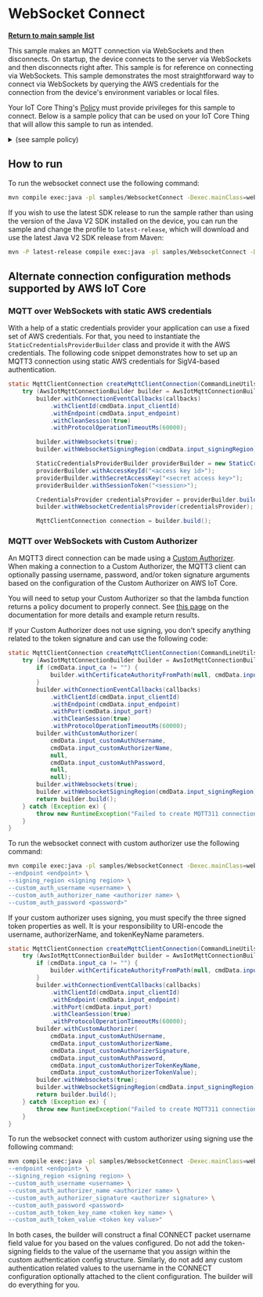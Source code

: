 # WebSocket Connect

[**Return to main sample list**](../README.md)

This sample makes an MQTT connection via WebSockets and then disconnects. On startup, the device connects to the server via WebSockets and then disconnects right after. This sample is for reference on connecting via WebSockets. This sample demonstrates the most straightforward way to connect via WebSockets by querying the AWS credentials for the connection from the device's environment variables or local files.

Your IoT Core Thing's [Policy](https://docs.aws.amazon.com/iot/latest/developerguide/iot-policies.html) must provide privileges for this sample to connect. Below is a sample policy that can be used on your IoT Core Thing that will allow this sample to run as intended.

<details>
<summary>(see sample policy)</summary>
<pre>
{
  "Version": "2012-10-17",
  "Statement": [
    {
      "Effect": "Allow",
      "Action": [
        "iot:Connect"
      ],
      "Resource": [
        "arn:aws:iot:<b>region</b>:<b>account</b>:client/test-*"
      ]
    }
  ]
}
</pre>

Replace with the following with the data from your AWS account:
* `<region>`: The AWS IoT Core region where you created your AWS IoT Core thing you wish to use with this sample. For example `us-east-1`.
* `<account>`: Your AWS IoT Core account ID. This is the set of numbers in the top right next to your AWS account name when using the AWS IoT Core website.

Note that in a real application, you may want to avoid the use of wildcards in your ClientID or use them selectively. Please follow best practices when working with AWS on production applications using the SDK. Also, for the purposes of this sample, please make sure your policy allows a client ID of `test-*` to connect or use `--client_id <client ID here>` to send the client ID your policy supports.

For this sample, using WebSockets will attempt to fetch the AWS credentials to authorize the connection from your environment variables or local files. See the [authorizing direct AWS](https://docs.aws.amazon.com/iot/latest/developerguide/authorizing-direct-aws.html) page for documentation on how to get the AWS credentials, which then you can set to the `AWS_ACCESS_KEY_ID`, `AWS_SECRET_ACCESS`, and `AWS_SESSION_TOKEN` environment variables.

</details>

## How to run

To run the websocket connect use the following command:

```sh
mvn compile exec:java -pl samples/WebsocketConnect -Dexec.mainClass=websocketconnect.WebsocketConnect -Dexec.args="--endpoint <endpoint> --signing_region <signing region>"
```

If you wish to use the latest SDK release to run the sample rather than using the version of the Java V2 SDK installed on the device, you can run the sample and change the profile to `latest-release`, which will download and use the latest Java V2 SDK release from Maven:

```sh
mvn -P latest-release compile exec:java -pl samples/WebsocketConnect -Dexec.mainClass=websocketconnect.WebsocketConnect -Dexec.args="--endpoint <endpoint> --signing_region <signing region>"
```

## Alternate connection configuration methods supported by AWS IoT Core

### MQTT over WebSockets with static AWS credentials

With a help of a static credentials provider your application can use a fixed set of AWS credentials. For that, you need
to instantiate the `StaticCredentialsProviderBuilder` class and provide it with the AWS credentials. The following code
snippet demonstrates how to set up an MQTT3 connection using static AWS credentials for SigV4-based authentication.

```java
static MqttClientConnection createMqttClientConnection(CommandLineUtils.SampleCommandLineData cmdData) {
    try (AwsIotMqttConnectionBuilder builder = AwsIotMqttConnectionBuilder.newMtlsBuilderFromPath(null, null)) {
        builder.withConnectionEventCallbacks(callbacks)
            .withClientId(cmdData.input_clientId)
            .withEndpoint(cmdData.input_endpoint)
            .withCleanSession(true)
            .withProtocolOperationTimeoutMs(60000);

        builder.withWebsockets(true);
        builder.withWebsocketSigningRegion(cmdData.input_signingRegion);

        StaticCredentialsProviderBuilder providerBuilder = new StaticCredentialsProviderBuilder();
        providerBuilder.withAccessKeyId("<access key id>");
        providerBuilder.withSecretAccessKey("<secret access key>");
        providerBuilder.withSessionToken("<session>");

        CredentialsProvider credentialsProvider = providerBuilder.build();
        builder.withWebsocketCredentialsProvider(credentialsProvider);

        MqttClientConnection connection = builder.build();
```

### MQTT over WebSockets with Custom Authorizer

An MQTT3 direct connection can be made using a [Custom Authorizer](https://docs.aws.amazon.com/iot/latest/developerguide/custom-authentication.html).
When making a connection to a Custom Authorizer, the MQTT3 client can optionally passing username, password, and/or token
signature arguments based on the configuration of the Custom Authorizer on AWS IoT Core.

You will need to setup your Custom Authorizer so that the lambda function returns a policy document to properly connect.
See [this page](https://docs.aws.amazon.com/iot/latest/developerguide/config-custom-auth.html) on the documentation for
more details and example return results.

If your Custom Authorizer does not use signing, you don't specify anything related to the token signature and can use
the following code:

```java
static MqttClientConnection createMqttClientConnection(CommandLineUtils.SampleCommandLineData cmdData) {
    try (AwsIotMqttConnectionBuilder builder = AwsIotMqttConnectionBuilder.newDefaultBuilder()) {
        if (cmdData.input_ca != "") {
            builder.withCertificateAuthorityFromPath(null, cmdData.input_ca);
        }
        builder.withConnectionEventCallbacks(callbacks)
            .withClientId(cmdData.input_clientId)
            .withEndpoint(cmdData.input_endpoint)
            .withPort(cmdData.input_port)
            .withCleanSession(true)
            .withProtocolOperationTimeoutMs(60000);
        builder.withCustomAuthorizer(
            cmdData.input_customAuthUsername,
            cmdData.input_customAuthorizerName,
            null,
            cmdData.input_customAuthPassword,
            null,
            null);
        builder.withWebsockets(true);
        builder.withWebsocketSigningRegion(cmdData.input_signingRegion);
        return builder.build();
    } catch (Exception ex) {
        throw new RuntimeException("Failed to create MQTT311 connection", ex);
    }
}
```

To run the websocket connect with custom authorizer use the following command:

```sh
mvn compile exec:java -pl samples/WebsocketConnect -Dexec.mainClass=websocketconnect.WebsocketConnect -Dexec.args="\
--endpoint <endpoint> \
--signing_region <signing region> \
--custom_auth_username <username> \
--custom_auth_authorizer_name <authorizer name> \
--custom_auth_password <password>"
```

If your custom authorizer uses signing, you must specify the three signed token properties as well. It is your responsibility
to URI-encode the username, authorizerName, and tokenKeyName parameters.

```java
static MqttClientConnection createMqttClientConnection(CommandLineUtils.SampleCommandLineData cmdData) {
    try (AwsIotMqttConnectionBuilder builder = AwsIotMqttConnectionBuilder.newDefaultBuilder()) {
        if (cmdData.input_ca != "") {
            builder.withCertificateAuthorityFromPath(null, cmdData.input_ca);
        }
        builder.withConnectionEventCallbacks(callbacks)
            .withClientId(cmdData.input_clientId)
            .withEndpoint(cmdData.input_endpoint)
            .withPort(cmdData.input_port)
            .withCleanSession(true)
            .withProtocolOperationTimeoutMs(60000);
        builder.withCustomAuthorizer(
            cmdData.input_customAuthUsername,
            cmdData.input_customAuthorizerName,
            cmdData.input_customAuthorizerSignature,
            cmdData.input_customAuthPassword,
            cmdData.input_customAuthorizerTokenKeyName,
            cmdData.input_customAuthorizerTokenValue);
        builder.withWebsockets(true);
        builder.withWebsocketSigningRegion(cmdData.input_signingRegion);
        return builder.build();
    } catch (Exception ex) {
        throw new RuntimeException("Failed to create MQTT311 connection", ex);
    }
}
```

To run the websocket connect with custom authorizer using signing use the following command:

```sh
mvn compile exec:java -pl samples/WebsocketConnect -Dexec.mainClass=websocketconnect.WebsocketConnect -Dexec.args="\
--endpoint <endpoint> \
--signing_region <signing region> \
--custom_auth_username <username> \
--custom_auth_authorizer_name <authorizer name> \
--custom_auth_authorizer_signature <authorizer signature> \
--custom_auth_password <password>
--custom_auth_token_key_name <token key name> \
--custom_auth_token_value <token key value>"
```

In both cases, the builder will construct a final CONNECT packet username field value for you based on the values configured.
Do not add the token-signing fields to the value of the username that you assign within the custom authentication config
structure. Similarly, do not add any custom authentication related values to the username in the CONNECT configuration
optionally attached to the client configuration. The builder will do everything for you.



